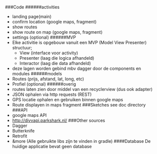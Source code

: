 ###Code
######activities
- landing page(main)
- confirm location (google maps, fragment)
- show routes
- show route on map (google maps, fragment)
- settings (optional)
######MVP
- Elke activitie is opgebouw vanuit een MVP (Model View Presenter) structuur;
	- View (interface voor activity)
	- Presenter (laag die logica afhandeld)
	- Interactor (laag die data afhandeld)
- deze lagen worden gebind mbv dagger door de components en modules
######models
- Routes (prijs, afstand, lat, long, etc)
- Profiel (optional)
######overig
- routes laten zien door middel van een recyclerview (dus ook adapter)
- JSON ophalen via http requests (REST)
- GPS locatie ophalen en gebruiken binnen google maps
- Route displayen in maps fragment
###Sketches
see doc directory
###API
- google maps API
- http://divvapi.parkshark.nl/
###Other sources
- Dagger
- Butterknife
- Retrofit
- &more
(Alle gebruikte libs zijn te vinden in gradle)
####Database
De huidige applicatie bevat geen database